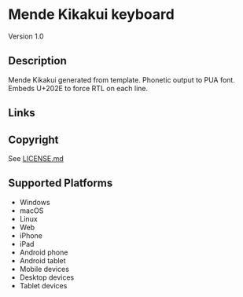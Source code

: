 Mende Kikakui keyboard
==============

Version 1.0

Description
-----------
Mende Kikakui generated from template. Phonetic output to PUA font.
Embeds U+202E to force RTL on each line.

Links
-----

Copyright
---------
See [LICENSE.md](LICENSE.md)

Supported Platforms
-------------------
 * Windows
 * macOS
 * Linux
 * Web
 * iPhone
 * iPad
 * Android phone
 * Android tablet
 * Mobile devices
 * Desktop devices
 * Tablet devices

